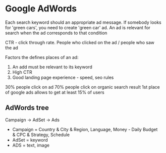 # Google AdWords

Each search keyword should an appropriate ad message. If somebody looks for 'green cars', you need to create 'green car' ad. An ad is relevant for search when the ad corresponds to that condition

CTR - click through rate. People who clicked on the ad / people who saw the ad

Factors the defines places of an ad:
1. An add must be relevant to its keyword
1. High CTR
1. Good landing page experience - speed, seo rules

30% people click on ad
70% people click on organic search result
1st place of google ads allows to get at least 15% of users

## AdWords tree

Campaign -> AdSet -> Ads

- Campaign = Country & City & Region, Language, Money - Daily Budget & CPC & Strategy, Schedule
- AdSet = keyword
- ADS = text, image
